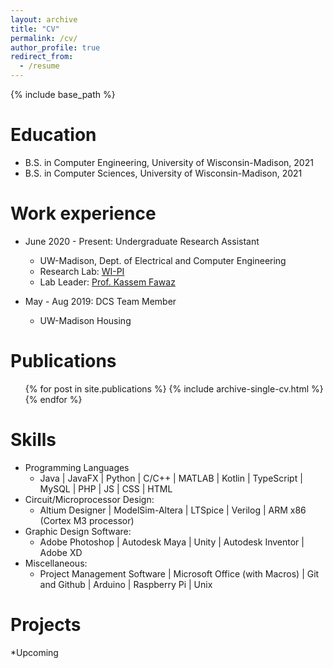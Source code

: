 ```yaml
---
layout: archive
title: "CV"
permalink: /cv/
author_profile: true
redirect_from:
  - /resume
---
```


{% include base_path %}

Education
======
* B.S. in Computer Engineering, University of Wisconsin-Madison, 2021
* B.S. in Computer Sciences, University of Wisconsin-Madison, 2021

Work experience
======
* June 2020 - Present: Undergraduate Research Assistant
  * UW-Madison, Dept. of Electrical and Computer Engineering
  * Research Lab: <a href="https://wiscprivacy.com/">WI-PI</a>
  * Lab Leader: <a href="https://kassemfawaz.com/">Prof. Kassem Fawaz</a>

* May - Aug 2019: DCS Team Member
  * UW-Madison Housing

Publications
======
  <ul>{% for post in site.publications %}
    {% include archive-single-cv.html %}
  {% endfor %}</ul>

Skills
======
* Programming Languages
  * Java | JavaFX | Python | C/C++ | MATLAB | Kotlin | TypeScript | MySQL | PHP | JS | CSS | HTML
* Circuit/Microprocessor Design:
  * Altium Designer | ModelSim-Altera | LTSpice | Verilog | ARM x86 (Cortex M3 processor)
* Graphic Design Software:
  * Adobe Photoshop | Autodesk Maya | Unity | Autodesk Inventor | Adobe XD
* Miscellaneous:
  * Project Management Software | Microsoft Office (with Macros) | Git and Github | Arduino | Raspberry Pi | Unix

Projects
======
*Upcoming